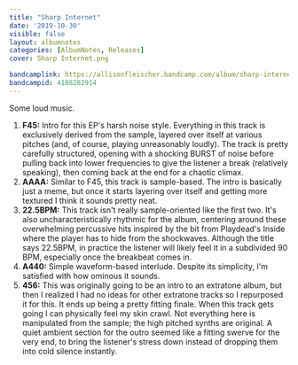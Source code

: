 ```yaml
---
title: "Sharp Internet"
date: '2019-10-30'
visible: false
layout: albumnotes
categories: [AlbumNotes, Releases]
cover: Sharp Internet.png

bandcamplink: https://allisonfleischer.bandcamp.com/album/sharp-internet
bandcampid: 4188282914
---
```

Some loud music.

1. **F45:** Intro for this EP's harsh noise style. Everything in this track is exclusively derived from the sample, layered over itself at various pitches (and, of course, playing unreasonably loudly). The track is pretty carefully structured, opening with a shocking BURST of noise before pulling back into lower frequencies to give the listener a break (relatively speaking), then coming back at the end for a chaotic climax.
2. **AAAA:** Similar to F45, this track is sample-based. The intro is basically just a meme, but once it starts layering over itself and getting more textured I think it sounds pretty neat.
3. **22.5BPM:** This track isn't really sample-oriented like the first two. It's also uncharacteristically rhythmic for the album, centering around these overwhelming percussive hits inspired by the bit from Playdead's Inside where the player has to hide from the shockwaves. Although the title says 22.5BPM, in practice the listener will likely feel it in a subdivided 90 BPM, especially once the breakbeat comes in.
4. **A440:** Simple waveform-based interlude. Despite its simplicity, I'm satisfied with how ominous it sounds.
5. **456:** This was originally going to be an intro to an extratone album, but then I realized I had no ideas for other extratone tracks so I repurposed it for this. It ends up being a pretty fitting finale. When this track gets going I can physically feel my skin crawl. Not everything here is manipulated from the sample; the high pitched synths are original. A quiet ambient section for the outro seemed like a fitting swerve for the very end, to bring the listener's stress down instead of dropping them into cold silence instantly.
